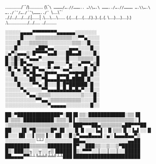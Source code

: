 ……..…../´¯/)……….. (\¯`\
…………/….//……….. …\\….\
………../….//………… ….\\….\
…../´¯/…./´¯\………../¯ `\….\¯`\
.././…/…./…./.|_……_| .\….\….\…\.\..
(.(….(….(…./.)..)..(..(. \….)….)….).)
.\…………….\/…/….\. ..\/………

░░░░░▄▄▄▄▀▀▀▀▀▀▀▀▄▄▄▄▄▄░░░░░░░
░░░░░█░░░░▒▒▒▒▒▒▒▒▒▒▒▒░░▀▀▄░░░░
░░░░█░░░▒▒▒▒▒▒░░░░░░░░▒▒▒░░█░░░
░░░█░░░░░░▄██▀▄▄░░░░░▄▄▄░░░░█░░
░▄▀▒▄▄▄▒░█▀▀▀▀▄▄█░░░██▄▄█░░░░█░
█░▒█▒▄░▀▄▄▄▀░░░░░░░░█░░░▒▒▒▒▒░█
█░▒█░█▀▄▄░░░░░█▀░░░░▀▄░░▄▀▀▀▄▒█
░█░▀▄░█▄░█▀▄▄░▀░▀▀░▄▄▀░░░░█░░█░
░░█░░░▀▄▀█▄▄░█▀▀▀▄▄▄▄▀▀█▀██░█░░
░░░█░░░░██░░▀█▄▄▄█▄▄█▄████░█░░░
░░░░█░░░░▀▀▄░█░░░█░█▀██████░█░░
░░░░░▀▄░░░░░▀▀▄▄▄█▄█▄█▄█▄▀░░█░░
░░░░░░░▀▄▄░▒▒▒▒░░░░░░░░░░▒░░░█░
░░░░░░░░░░▀▀▄▄░▒▒▒▒▒▒▒▒▒▒░░░░█░
░░░░░░░░░░░░░░▀▄▄▄▄▄░░░░░░░░█░░



   ██░▀██████████████▀░██
   █▌▒▒░████████████░▒▒▐█
   █░▒▒▒░██████████░▒▒▒░█
   ▌░▒▒▒▒▒▒▒▒▒▒▒▒▒▒▒▒▒▒░▐
   ░▒▒▒▒▒▒▒▒▒▒▒▒▒▒▒▒▒▒▒▒░
███▀▀▀██▄▒▒▒▒▒▒▒▄██▀▀▀██
██░░░▐█░▀█▒▒▒▒▒█▀░█▌░░░█
▐▌░░░▐▄▌░▐▌▒▒▒▐▌░▐▄▌░░▐▌
   █░░░▐█▌░░▌▒▒▒▐░░▐█▌░░█
   ▒▀▄▄▄█▄▄▄▌░▄░▐▄▄▄█▄▄▀▒
   ░░░░░░░░░░└┴┘░░░░░░░░░
   ██▄▄░░░░░░░░░░░░░░▄▄██
   ████████▒▒▒▒▒▒████████
   █▀░░███▒▒░░▒░░▒▀██████
   █▒░███▒▒╖░░╥░░╓▒▐█████
   █▒░▀▀▀░░║░░║░░║░░█████
   ██▄▄▄▄▀▀┴┴╚╧╧╝╧╧╝┴┴███
   ██████████████████████